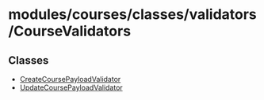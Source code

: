 # modules/courses/classes/validators/CourseValidators

## Classes

- [CreateCoursePayloadValidator](classes/CreateCoursePayloadValidator.md)
- [UpdateCoursePayloadValidator](classes/UpdateCoursePayloadValidator.md)
